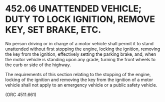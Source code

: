 452.06 UNATTENDED VEHICLE; DUTY TO LOCK IGNITION, REMOVE KEY, SET BRAKE, ETC.
=============================================================================

No person driving or in charge of a motor vehicle shall permit it to
stand unattended without first stopping the engine, locking the
ignition, removing the key from the ignition, effectively setting the
parking brake, and, when the motor vehicle is standing upon any grade,
turning the front wheels to the curb or side of the highway.

The requirements of this section relating to the stopping of the engine,
locking of the ignition and removing the key from the ignition of a
motor vehicle shall not apply to an emergency vehicle or a public safety
vehicle.

(ORC 4511.661)
